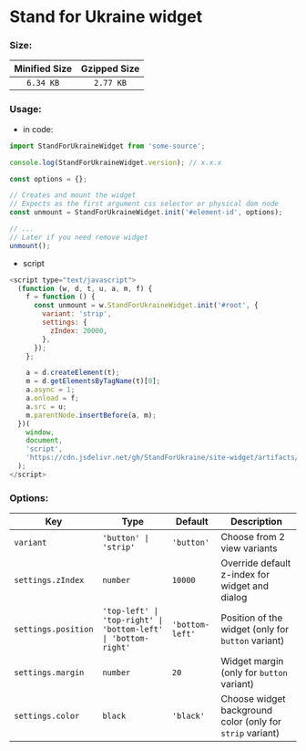 # Stand for Ukraine widget

### Size:

| Minified Size | Gzipped Size |
| :-----------: | :----------: |
|   `6.34 KB`   |  `2.77 KB`   |

### Usage:

- in code:

```js
import StandForUkraineWidget from 'some-source';

console.log(StandForUkraineWidget.version); // x.x.x

const options = {};

// Creates and mount the widget
// Expects as the first argument css selector or physical dom node
const unmount = StandForUkraineWidget.init('#element-id', options);

// ...
// Later if you need remove widget
unmount();
```

- script

```js
<script type="text/javascript">
  (function (w, d, t, u, a, m, f) {
    f = function () {
      const unmount = w.StandForUkraineWidget.init('#root', {
        variant: 'strip',
        settings: {
          zIndex: 20000,
        },
      });
    };

    a = d.createElement(t);
    m = d.getElementsByTagName(t)[0];
    a.async = 1;
    a.onload = f;
    a.src = u;
    m.parentNode.insertBefore(a, m);
  })(
    window,
    document,
    'script',
    'https://cdn.jsdelivr.net/gh/StandForUkraine/site-widget/artifacts/index.min.js'
  );
</script>
```

### Options:

| Key                 | Type                                                           | Default         | Description                                               |
| ------------------- | -------------------------------------------------------------- | --------------- | --------------------------------------------------------- |
| `variant`           | `'button' \| 'strip'`                                          | `'button'`      | Choose from 2 view variants                               |
| `settings.zIndex`   | `number`                                                       | `10000`         | Override default z-index for widget and dialog            |
| `settings.position` | `'top-left' \| 'top-right' \| 'bottom-left' \| 'bottom-right'` | `'bottom-left'` | Position of the widget (only for `button` variant)        |
| `settings.margin`   | `number`                                                       | `20`            | Widget margin (only for `button` variant)                 |
| `settings.color`    | `black`                                                        | `'black'`       | Choose widget background color (only for `strip` variant) |
